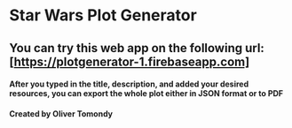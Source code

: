 # Star Wars Plot Generator
## You can try this web app on the following url: [https://plotgenerator-1.firebaseapp.com]
#### After you typed in the title, description, and added your desired resources, you can export the whole plot either in JSON format or to PDF
#### Created by Oliver Tomondy

